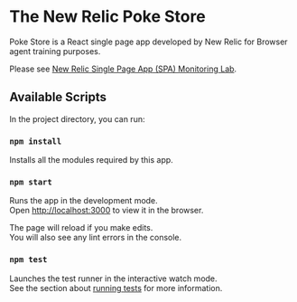 # The New Relic Poke Store

Poke Store is a React single page app developed by New Relic for Browser agent training purposes.

Please see [New Relic Single Page App (SPA) Monitoring Lab](https://drive.google.com/open?id=1bbxGR8etB8kzck6YvAsBErKNyqVJf1Z4teOncdDsqEo).

## Available Scripts

In the project directory, you can run:

### `npm install`

Installs all the modules required by this app.

### `npm start`

Runs the app in the development mode.<br>
Open [http://localhost:3000](http://localhost:3000) to view it in the browser.

The page will reload if you make edits.<br>
You will also see any lint errors in the console.

### `npm test`

Launches the test runner in the interactive watch mode.<br>
See the section about [running tests](https://facebook.github.io/create-react-app/docs/running-tests) for more information.